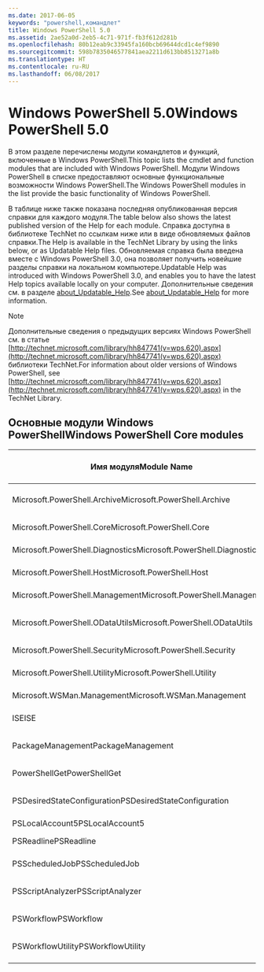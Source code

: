 ```yaml
---
ms.date: 2017-06-05
keywords: "powershell,командлет"
title: Windows PowerShell 5.0
ms.assetid: 2ae52a0d-2eb5-4c71-971f-fb3f612d281b
ms.openlocfilehash: 80b12eab9c33945fa160bcb69644dcd1c4ef9890
ms.sourcegitcommit: 598b7835046577841aea2211d613bb8513271a8b
ms.translationtype: HT
ms.contentlocale: ru-RU
ms.lasthandoff: 06/08/2017
---
```

# <a name="windows-powershell-50"></a><span data-ttu-id="b2e7c-103">Windows PowerShell 5.0</span><span class="sxs-lookup"><span data-stu-id="b2e7c-103">Windows PowerShell 5.0</span></span>
<span data-ttu-id="b2e7c-104">В этом разделе перечислены модули командлетов и функций, включенные в Windows PowerShell.</span><span class="sxs-lookup"><span data-stu-id="b2e7c-104">This topic lists the cmdlet and function modules that are included with Windows PowerShell.</span></span> <span data-ttu-id="b2e7c-105">Модули Windows PowerShell в списке предоставляют основные функциональные возможности Windows PowerShell.</span><span class="sxs-lookup"><span data-stu-id="b2e7c-105">The Windows PowerShell modules in the list provide the basic functionality of Windows PowerShell.</span></span>

<span data-ttu-id="b2e7c-106">В таблице ниже также показана последняя опубликованная версия справки для каждого модуля.</span><span class="sxs-lookup"><span data-stu-id="b2e7c-106">The table below also shows the latest published version of the Help for each module.</span></span> <span data-ttu-id="b2e7c-107">Справка доступна в библиотеке TechNet по ссылкам ниже или в виде обновляемых файлов справки.</span><span class="sxs-lookup"><span data-stu-id="b2e7c-107">The Help is available in the TechNet Library by using the links below, or as Updatable Help files.</span></span> <span data-ttu-id="b2e7c-108">Обновляемая справка была введена вместе с Windows PowerShell 3.0, она позволяет получить новейшие разделы справки на локальном компьютере.</span><span class="sxs-lookup"><span data-stu-id="b2e7c-108">Updatable Help was introduced with Windows PowerShell 3.0, and enables you to have the latest Help topics available locally on your computer.</span></span> <span data-ttu-id="b2e7c-109">Дополнительные сведения см. в разделе [about_Updatable_Help](http://technet.microsoft.com/library/hh847735.aspx).</span><span class="sxs-lookup"><span data-stu-id="b2e7c-109">See [about_Updatable_Help](http://technet.microsoft.com/library/hh847735.aspx) for more information.</span></span>

> [!NOTE]
> <span data-ttu-id="b2e7c-110">Дополнительные сведения о предыдущих версиях Windows PowerShell см. в статье [http://technet.microsoft.com/library/hh847741(v=wps.620).aspx](http://technet.microsoft.com/library/hh847741(v=wps.620).aspx) библиотеки TechNet.</span><span class="sxs-lookup"><span data-stu-id="b2e7c-110">For information about older versions of Windows PowerShell, see [http://technet.microsoft.com/library/hh847741(v=wps.620).aspx](http://technet.microsoft.com/library/hh847741(v=wps.620).aspx) in the TechNet Library.</span></span>

## <a name="windows-powershell-core-modules"></a><span data-ttu-id="b2e7c-111">Основные модули Windows PowerShell</span><span class="sxs-lookup"><span data-stu-id="b2e7c-111">Windows PowerShell Core modules</span></span>

|<span data-ttu-id="b2e7c-112">Имя модуля</span><span class="sxs-lookup"><span data-stu-id="b2e7c-112">Module Name</span></span>|<span data-ttu-id="b2e7c-113">Название и ссылка на веб-версию</span><span class="sxs-lookup"><span data-stu-id="b2e7c-113">Title and Link to Web Version</span></span>|<span data-ttu-id="b2e7c-114">Последняя версия</span><span class="sxs-lookup"><span data-stu-id="b2e7c-114">Latest Version</span></span>|
|---------------|---------------------------------|------------------|
|<span data-ttu-id="b2e7c-115">Microsoft.PowerShell.Archive</span><span class="sxs-lookup"><span data-stu-id="b2e7c-115">Microsoft.PowerShell.Archive</span></span>|[<span data-ttu-id="b2e7c-116">Модуль Microsoft.PowerShell.Archive</span><span class="sxs-lookup"><span data-stu-id="b2e7c-116">Microsoft.PowerShell.Archive Module</span></span>](Microsoft.PowerShell.Archive-Module.md)|<span data-ttu-id="b2e7c-117">5.0.1.0</span><span class="sxs-lookup"><span data-stu-id="b2e7c-117">5.0.1.0</span></span>|
|<span data-ttu-id="b2e7c-118">Microsoft.PowerShell.Core</span><span class="sxs-lookup"><span data-stu-id="b2e7c-118">Microsoft.PowerShell.Core</span></span>|[<span data-ttu-id="b2e7c-119">Разделы справки по основным командлетам Windows PowerShell</span><span class="sxs-lookup"><span data-stu-id="b2e7c-119">Windows PowerShell Core Cmdlet Help Topics</span></span>](https://technet.microsoft.com/en-us/library/416b758e-e714-407f-bb6e-4d4e9112be95)|<span data-ttu-id="b2e7c-120">5.0.1.0</span><span class="sxs-lookup"><span data-stu-id="b2e7c-120">5.0.1.0</span></span>|
|<span data-ttu-id="b2e7c-121">Microsoft.PowerShell.Diagnostics</span><span class="sxs-lookup"><span data-stu-id="b2e7c-121">Microsoft.PowerShell.Diagnostics</span></span>|[<span data-ttu-id="b2e7c-122">Командлеты диагностики Windows PowerShell</span><span class="sxs-lookup"><span data-stu-id="b2e7c-122">Windows PowerShell Diagnostic Cmdlets</span></span>](http://technet.microsoft.com/library/792C093D-2DAA-4A9D-96CF-A30A9A9595B4)|<span data-ttu-id="b2e7c-123">5.0.1.0</span><span class="sxs-lookup"><span data-stu-id="b2e7c-123">5.0.1.0</span></span>|
|<span data-ttu-id="b2e7c-124">Microsoft.PowerShell.Host</span><span class="sxs-lookup"><span data-stu-id="b2e7c-124">Microsoft.PowerShell.Host</span></span>|[<span data-ttu-id="b2e7c-125">Командлеты узлов Windows PowerShell</span><span class="sxs-lookup"><span data-stu-id="b2e7c-125">Windows PowerShell Host Cmdlets</span></span>](http://technet.microsoft.com/library/E1957183-3E3C-481F-B604-F58550D42C4C)|<span data-ttu-id="b2e7c-126">5.0.1.0</span><span class="sxs-lookup"><span data-stu-id="b2e7c-126">5.0.1.0</span></span>|
|<span data-ttu-id="b2e7c-127">Microsoft.PowerShell.Management</span><span class="sxs-lookup"><span data-stu-id="b2e7c-127">Microsoft.PowerShell.Management</span></span>|[<span data-ttu-id="b2e7c-128">Командлеты управления Windows PowerShell</span><span class="sxs-lookup"><span data-stu-id="b2e7c-128">Windows PowerShell Management Cmdlets</span></span>](http://technet.microsoft.com/library/A7DCE904-3284-4CBD-8AF4-9B660E0F8CF4)|<span data-ttu-id="b2e7c-129">5.0.1.0</span><span class="sxs-lookup"><span data-stu-id="b2e7c-129">5.0.1.0</span></span>|
|<span data-ttu-id="b2e7c-130">Microsoft.PowerShell.ODataUtils</span><span class="sxs-lookup"><span data-stu-id="b2e7c-130">Microsoft.PowerShell.ODataUtils</span></span>|[<span data-ttu-id="b2e7c-131">Командлеты управления служебными программами OData Windows PowerShell</span><span class="sxs-lookup"><span data-stu-id="b2e7c-131">Windows PowerShell OData Utilities Cmdlets</span></span>](http://technet.microsoft.com/library/dn818911(v=wps.640).aspx)|<span data-ttu-id="b2e7c-132">5.0.1.0</span><span class="sxs-lookup"><span data-stu-id="b2e7c-132">5.0.1.0</span></span>|
|<span data-ttu-id="b2e7c-133">Microsoft.PowerShell.Security</span><span class="sxs-lookup"><span data-stu-id="b2e7c-133">Microsoft.PowerShell.Security</span></span>|[<span data-ttu-id="b2e7c-134">Командлеты обеспечения безопасности Windows PowerShell</span><span class="sxs-lookup"><span data-stu-id="b2e7c-134">Windows PowerShell Security Cmdlets</span></span>](http://technet.microsoft.com/library/3D94A738-3A83-4BD3-8937-E518890D576F)|<span data-ttu-id="b2e7c-135">5.0.1.0</span><span class="sxs-lookup"><span data-stu-id="b2e7c-135">5.0.1.0</span></span>|
|<span data-ttu-id="b2e7c-136">Microsoft.PowerShell.Utility</span><span class="sxs-lookup"><span data-stu-id="b2e7c-136">Microsoft.PowerShell.Utility</span></span>|[<span data-ttu-id="b2e7c-137">Командлеты служебных программ Windows PowerShell</span><span class="sxs-lookup"><span data-stu-id="b2e7c-137">Windows PowerShell Utility Cmdlets</span></span>](http://technet.microsoft.com/library/E5764DA6-8961-4320-B733-F460F3E6F730)|<span data-ttu-id="b2e7c-138">5.0.1.0</span><span class="sxs-lookup"><span data-stu-id="b2e7c-138">5.0.1.0</span></span>|
|<span data-ttu-id="b2e7c-139">Microsoft.WSMan.Management</span><span class="sxs-lookup"><span data-stu-id="b2e7c-139">Microsoft.WSMan.Management</span></span>|[<span data-ttu-id="b2e7c-140">Командлеты модуля WSMan Windows PowerShell</span><span class="sxs-lookup"><span data-stu-id="b2e7c-140">Windows PowerShell WSMan Cmdlets</span></span>](http://technet.microsoft.com/library/F0905869-019D-42B5-94FE-6457A182BA57)|<span data-ttu-id="b2e7c-141">5.0.1.0</span><span class="sxs-lookup"><span data-stu-id="b2e7c-141">5.0.1.0</span></span>|
|<span data-ttu-id="b2e7c-142">ISE</span><span class="sxs-lookup"><span data-stu-id="b2e7c-142">ISE</span></span>|[<span data-ttu-id="b2e7c-143">Командлеты интегрированной среды сценариев Windows PowerShell</span><span class="sxs-lookup"><span data-stu-id="b2e7c-143">Windows PowerShell ISE Cmdlets</span></span>](http://technet.microsoft.com/library/7F6F1CD2-2409-47C0-8BED-72FFC88DE104)|<span data-ttu-id="b2e7c-144">5.0.1.0</span><span class="sxs-lookup"><span data-stu-id="b2e7c-144">5.0.1.0</span></span>|
|<span data-ttu-id="b2e7c-145">PackageManagement</span><span class="sxs-lookup"><span data-stu-id="b2e7c-145">PackageManagement</span></span>|[<span data-ttu-id="b2e7c-146">Командлеты модуля PackageManagement среды Windows PowerShell</span><span class="sxs-lookup"><span data-stu-id="b2e7c-146">Windows PowerShell PackageManagement Cmdlets</span></span>](http://technet.microsoft.com/library/dn890951.aspx)|<span data-ttu-id="b2e7c-147">5.0.1.0</span><span class="sxs-lookup"><span data-stu-id="b2e7c-147">5.0.1.0</span></span>|
|<span data-ttu-id="b2e7c-148">PowerShellGet</span><span class="sxs-lookup"><span data-stu-id="b2e7c-148">PowerShellGet</span></span>|[<span data-ttu-id="b2e7c-149">Командлеты модуля PowerShellGet Windows PowerShell</span><span class="sxs-lookup"><span data-stu-id="b2e7c-149">Windows PowerShell PowerShellGet Cmdlets</span></span>](http://technet.microsoft.com/library/dn835097.aspx)|<span data-ttu-id="b2e7c-150">5.0.1.0</span><span class="sxs-lookup"><span data-stu-id="b2e7c-150">5.0.1.0</span></span>|
|<span data-ttu-id="b2e7c-151">PSDesiredStateConfiguration</span><span class="sxs-lookup"><span data-stu-id="b2e7c-151">PSDesiredStateConfiguration</span></span>|[<span data-ttu-id="b2e7c-152">Конфигурация требуемого состояния Windows PowerShell (DSC)</span><span class="sxs-lookup"><span data-stu-id="b2e7c-152">Windows PowerShell Desired State Configuration Cmdlets</span></span>](https://technet.microsoft.com/en-US/library/dn521624.aspx)|<span data-ttu-id="b2e7c-153">5.0.1.0</span><span class="sxs-lookup"><span data-stu-id="b2e7c-153">5.0.1.0</span></span>|
|<span data-ttu-id="b2e7c-154">PSLocalAccount5</span><span class="sxs-lookup"><span data-stu-id="b2e7c-154">PSLocalAccount5</span></span>||<span data-ttu-id="b2e7c-155">5.0.1.0</span><span class="sxs-lookup"><span data-stu-id="b2e7c-155">5.0.1.0</span></span>|
|<span data-ttu-id="b2e7c-156">PSReadline</span><span class="sxs-lookup"><span data-stu-id="b2e7c-156">PSReadline</span></span>|[<span data-ttu-id="b2e7c-157">Командлеты модуля Readline Windows PowerShell</span><span class="sxs-lookup"><span data-stu-id="b2e7c-157">Windows PowerShell Readline Cmdlets</span></span>](https://technet.microsoft.com/en-US/library/mt560330)|<span data-ttu-id="b2e7c-158">5.0.1.0</span><span class="sxs-lookup"><span data-stu-id="b2e7c-158">5.0.1.0</span></span>|
|<span data-ttu-id="b2e7c-159">PSScheduledJob</span><span class="sxs-lookup"><span data-stu-id="b2e7c-159">PSScheduledJob</span></span>|[<span data-ttu-id="b2e7c-160">Командлеты запланированных заданий Windows PowerShell</span><span class="sxs-lookup"><span data-stu-id="b2e7c-160">Windows PowerShell Scheduled Job Cmdlets</span></span>](http://technet.microsoft.com/library/DE2215F0-B525-4F65-A059-480B786C6B11)|<span data-ttu-id="b2e7c-161">5.0.1.0</span><span class="sxs-lookup"><span data-stu-id="b2e7c-161">5.0.1.0</span></span>|
|<span data-ttu-id="b2e7c-162">PSScriptAnalyzer</span><span class="sxs-lookup"><span data-stu-id="b2e7c-162">PSScriptAnalyzer</span></span>|[<span data-ttu-id="b2e7c-163">Командлеты модуля PSScriptAnalyzer Windows PowerShell</span><span class="sxs-lookup"><span data-stu-id="b2e7c-163">Windows PowerShell PSScriptAnalyzer Cmdlets</span></span>](http://technet.microsoft.com/library/dn927161.aspx)|<span data-ttu-id="b2e7c-164">5.0.1.0</span><span class="sxs-lookup"><span data-stu-id="b2e7c-164">5.0.1.0</span></span>|
|<span data-ttu-id="b2e7c-165">PSWorkflow</span><span class="sxs-lookup"><span data-stu-id="b2e7c-165">PSWorkflow</span></span>|[<span data-ttu-id="b2e7c-166">Командлеты рабочих процессов Windows PowerShell</span><span class="sxs-lookup"><span data-stu-id="b2e7c-166">Windows PowerShell Workflow Cmdlets</span></span>](http://technet.microsoft.com/library/A6B6D03A-6FDF-478A-B08A-0C145AB690BD)|<span data-ttu-id="b2e7c-167">5.0.1.0</span><span class="sxs-lookup"><span data-stu-id="b2e7c-167">5.0.1.0</span></span>|
|<span data-ttu-id="b2e7c-168">PSWorkflowUtility</span><span class="sxs-lookup"><span data-stu-id="b2e7c-168">PSWorkflowUtility</span></span>|[<span data-ttu-id="b2e7c-169">Командлеты служебных программ рабочих процессов Windows PowerShell</span><span class="sxs-lookup"><span data-stu-id="b2e7c-169">Windows PowerShell Workflow Utility Cmdlets</span></span>](http://technet.microsoft.com/library/D33B1B65-7140-431C-9A70-F768D025074A)|<span data-ttu-id="b2e7c-170">5.0.1.0</span><span class="sxs-lookup"><span data-stu-id="b2e7c-170">5.0.1.0</span></span>|

